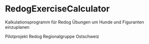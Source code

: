 # RedogExerciseCalculator
Kalkulationsprogramm für Redog Übungen um Hunde und Figuranten einzuplanen

Pilotprojekt Redog Regionalgruppe Ostschweiz
